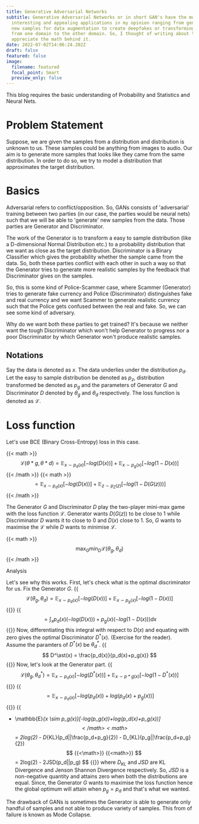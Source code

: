 ```yaml
---
title: Generative Adversarial Networks
subtitle: Generative Adversarial Networks or in short GAN's have the most
  interesting and appealing applications in my opinion ranging from generating
  new samples for data augmentation to create deepfakes or transforming images
  from one domain to the other domain. So, I thought of writing about this and
  appreciate the math behind it.
date: 2022-07-02T14:06:24.202Z
draft: false
featured: false
image:
  filename: featured
  focal_point: Smart
  preview_only: false
---
```

This blog requires the basic understanding of Probability and Statistics and Neural Nets. 

# Problem Statement

Suppose, we are given the samples from a distribution and distribution is unknown to us. These samples could be anything from images to audio. Our aim is to generate more samples that looks like they came from the same distribution. In order to do so, we try to model a distribution that approximates the target distribution.

# Basics

Adversarial refers to conflict/opposition. So, GANs consists of 'adversarial' training between two parties (in our case, the parties would be neural nets) such that we will be able to 'generate' new samples from the data. Those parties are Generator and Discriminator. 

The work of the Generator is to transform a easy to sample distribution (like a D-dimensional Normal Distribution etc.) to a probability distribution that we want as close as the target distribution. Discriminator is a Binary Classifier which gives the probability whether the sample came from the data. So, both these parties conflict with each other in such a way so that the Generator tries to generate more realistic samples by the feedback that Discriminator gives on the samples. 

So, this is some kind of Police-Scammer case, where Scammer (Generator) tries to generate fake currency and Police (Discriminator) distinguishes fake and real currency and we want Scammer to generate realistic currency such that the Police gets confused between the real and fake. So, we can see some kind of adversary.  

Why do we want both these parties to get trained? It's because we neither want the tough Discriminator which won't help Generator to progress nor a poor Discriminator by which Generator won't produce realistic samples. 

## Notations

Say the data is denoted as $x$. The data underlies under the distribution $p_d$. Let the easy to sample distribution be denoted as $p_z$, distribution transformed be denoted as $p_g$ and the parameters of Generator $G$ and Discriminator $D$ denoted by $\theta_g$ and $\theta_d$ respectively. The loss function is denoted as $\mathcal{L}$.

# Loss function

Let's use BCE (Binary Cross-Entropy) loss in this case. 

{{< math >}}
$$
\mathcal{L}(\theta*g,\theta*d)  = \mathbb{E}_{x \sim p_d(x)}[-log(D(x))]+\mathbb{E}_{x \sim p_g(x)}[-log(1-D(x))] 
$$
{{< /math >}}
{{< math >}} 
$$
  = \mathbb{E}_{x \sim p_d(x)}[-log(D(x))]+\mathbb{E}_{z \sim p_Z(z)}[-log(1-D(G(z)))]
$$
{{< /math >}}

The Generator $G$ and Discriminator $D$ play the two-player mini-max game with the loss function $\mathcal{L}$. Generator wants $D(G(z))$ to be close to 1 while Discriminator $D$ wants it to close to 0 and $D(x)$ close to 1. So, $G$ wants to maximise the $\mathcal{L}$ while $D$ wants to minimise $\mathcal{L}$.

{{< math >}}
$$ 
    \max_{G} \min_{D} \mathcal{L}(\theta_g,\theta_d)
$$
{{< /math >}}

Analysis

Let's see why this works. First, let's check what is the optimal discriminator for us. Fix the Generator $G$. 
{{<math>}}
$$ 
  \mathcal{L}(\theta_g,\theta_d) = \mathbb{E}_{x \sim p_d(x)}[-log(D(x))]+\mathbb{E}_{x \sim p_g(x)}[-log(1-D(x))]
$$
{{</math>}}
{{<math>}}
$$ 
  = \int_x p_d(x)(-log(D(x))) + p_g(x)(-log(1-D(x))) dx 
$$
{{</math>}}
Now, differentiating this integral with respect to $D(x)$ and equating with zero gives the optimal Discriminator $D^\ast(x)$. (Exercise for the reader). Assume the paramters of $D^\ast(x)$ be $\theta^\ast_d$.
{{<math>}}
$$ 
  D^\ast(x) = \frac{p_d(x)}{p_d(x)+p_g(x)}
$$
{{</math>}}
Now, let's look at the Generator part. 
{{<math>}}
$$ 
  \mathcal{L}(\theta_g,\theta^\ast_d) = \mathbb{E}_{x \sim p_d(x)}[-log(D^\ast(x))]+\mathbb{E}_{x \sim p*g(x)}[-log(1-D^\ast(x))]
$$
{{</math>}}
{{<math>}}
$$ 
  = \mathbb{E}_{x \sim p_d(x)}[-log(p_d(x))+log(p_d(x)+p_g(x))] 
$$
{{</math>}}
{{<math>}}
$$ 

* \mathbb{E}_{x \sim p_g(x)}[-log(p_g(x))+log(p_d(x)+p_g(x))]
  $$
  {{</math>}}
  {{<math>}}
  $$ 
    = 2log(2) - D_{KL}(p_d||\frac{p_d+p_g}{2}) - D_{KL}(p_g||\frac{p_d+p_g}{2})
  $$
  {{<\math>}}
  {{<math>}}
  $$
    = 2log(2) - 2JSD(p_d||p_g)
  $$
  {{</math>}}
  where $D_{KL}$ and $JSD$ are KL Divergence and Jenson Shannon Divergence respectively. So, $JSD$ is a non-negative quantity and attains zero when both the distributions are equal. Since, the Generator $G$ wants to maximise the loss function hence the global optimum will attain when $p_g = p_d$ and that's what we wanted.


The drawback of GANs is sometimes the Generator is able to generate only handful of samples and not able to produce variety of samples. This from of failure is known as Mode Collapse.